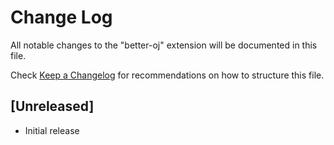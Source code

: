 # Change Log
All notable changes to the "better-oj" extension will be documented in this file.

Check [Keep a Changelog](http://keepachangelog.com/) for recommendations on how to structure this file.

## [Unreleased]
- Initial release